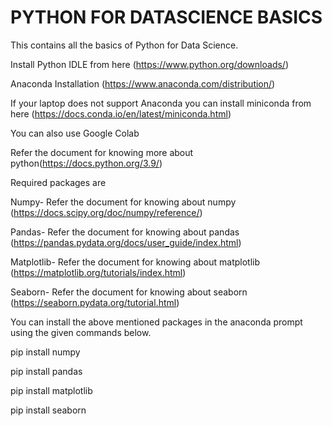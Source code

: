 # PYTHON FOR DATASCIENCE BASICS
This contains all the basics of Python for Data Science.

Install Python IDLE from here (https://www.python.org/downloads/)

Anaconda Installation (https://www.anaconda.com/distribution/)

If your laptop does not support Anaconda you can install miniconda from here (https://docs.conda.io/en/latest/miniconda.html)

You can also use Google Colab

Refer the document for knowing more about python(https://docs.python.org/3.9/) 

Required packages are

Numpy- Refer the document for knowing about numpy (https://docs.scipy.org/doc/numpy/reference/)

Pandas- Refer the document for knowing about pandas (https://pandas.pydata.org/docs/user_guide/index.html)

Matplotlib- Refer the document for knowing about matplotlib (https://matplotlib.org/tutorials/index.html)

Seaborn- Refer the document for knowing about seaborn (https://seaborn.pydata.org/tutorial.html)

You can install the above mentioned packages in the anaconda prompt using the given commands below.

pip install numpy

pip install pandas

pip install matplotlib

pip install seaborn
